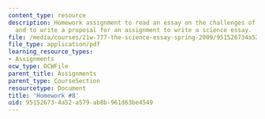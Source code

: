 ```yaml
---
content_type: resource
description: Homework assignment to read an essay on the challenges of medical science
  and to write a proposal for an assignment to write a science essay.
file: /media/courses/21w-777-the-science-essay-spring-2009/951526734a52a579ab8b961d63be4549_MIT21W_777s09_assn06_hw8.pdf
file_type: application/pdf
learning_resource_types:
- Assignments
ocw_type: OCWFile
parent_title: Assignments
parent_type: CourseSection
resourcetype: Document
title: 'Homework #8'
uid: 95152673-4a52-a579-ab8b-961d63be4549
---
```

